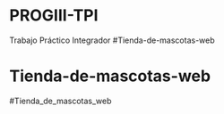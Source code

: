 # PROGIII-TPI
 Trabajo Práctico Integrador
#Tienda-de-mascotas-web
# Tienda-de-mascotas-web
#Tienda_de_mascotas_web
